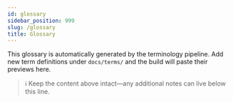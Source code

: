 ```yaml
---
id: glossary
sidebar_position: 999
slug: /glossary
title: Glossary
---
```


This glossary is automatically generated by the terminology pipeline. Add new term definitions under `docs/terms/` and the build will paste their previews here.

> ℹ️ Keep the content above intact—any additional notes can live below this line.

